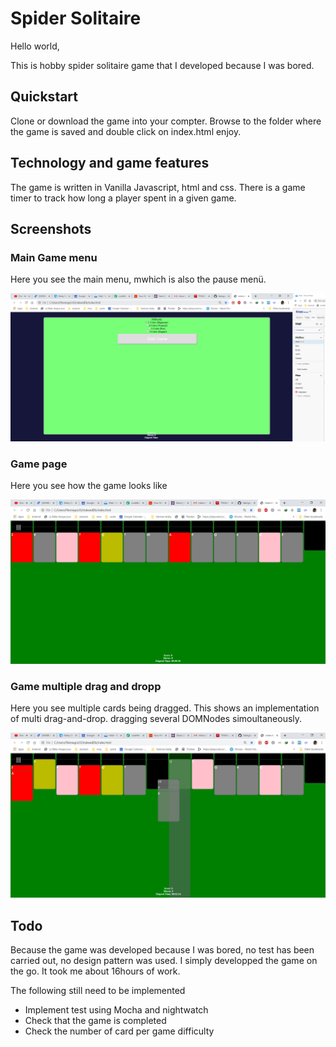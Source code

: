 # Spider Solitaire

Hello world,

This is hobby spider solitaire game that I developed because I was bored.

## Quickstart

Clone or download the game into your compter.
Browse to the folder where the game is saved and double click on index.html
enjoy.

## Technology and game features

The game is written in Vanilla Javascript, html and css. There is a game timer to track how long a player spent in a given game.

## Screenshots

### Main Game menu

Here you see the main menu, mwhich is also the pause menü.

![Main Menu](/screenshots/spider-1.PNG)

### Game page

Here you see how the game looks like

![Game Page. Level Difficcult (4-colors)](/screenshots/spider-2.PNG)

### Game multiple drag and dropp

Here you see multiple cards being dragged.
This shows an implementation of multi drag-and-drop.
dragging several DOMNodes simoultaneously.

![Game: Dragging multiple cards](/screenshots/spider-3.PNG)

## Todo

Because the game was developed because I was bored, no test has been carried out, no design pattern was used.
I simply developped the game on the go.
It took me about 16hours of work.

The following still need to be implemented

- Implement test using Mocha and nightwatch
- Check that the game is completed
- Check the number of card per game difficulty
